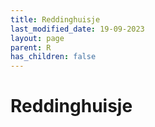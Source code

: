 ```yaml
---
title: Reddinghuisje
last_modified_date: 19-09-2023
layout: page
parent: R
has_children: false
---
```


Reddinghuisje
=============

